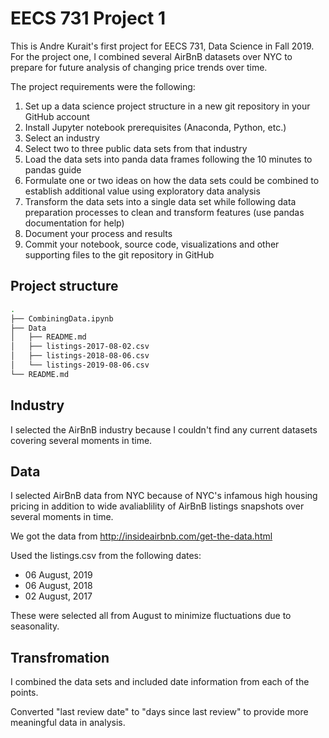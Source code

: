 # EECS 731 Project 1

This is Andre Kurait's first project for EECS 731, Data Science in Fall 2019. For the project one, I combined several AirBnB datasets over NYC to prepare for future analysis of changing price trends over time.

The project requirements were the following:

1. Set up a data science project structure in a new git repository in your GitHub account
2. Install Jupyter notebook prerequisites (Anaconda, Python, etc.)
3. Select an industry
4. Select two to three public data sets from that industry
5. Load the data sets into panda data frames following the 10 minutes to pandas guide
6. Formulate one or two ideas on how the data sets could be combined to establish additional value using exploratory data analysis
7. Transform the data sets into a single data set while following data preparation processes to clean and transform features (use pandas documentation for help)
8. Document your process and results
9. Commit your notebook, source code, visualizations and other supporting files to the git repository in GitHub

## Project structure

```bash
.
├── CombiningData.ipynb
├── Data
│   ├── README.md
│   ├── listings-2017-08-02.csv
│   ├── listings-2018-08-06.csv
│   └── listings-2019-08-06.csv
└── README.md
```

## Industry

I selected the AirBnB industry because I couldn't find any current datasets covering several moments in time. 

## Data
I selected AirBnB data from NYC because of NYC's infamous high housing pricing in addition to wide avaliablility of AirBnB listings snapshots over several moments in time.

We got the data from http://insideairbnb.com/get-the-data.html

Used the listings.csv from the following dates:
* 06 August, 2019
* 06 August, 2018
* 02 August, 2017

These were selected all from August to minimize fluctuations due to seasonality.

## Transfromation

I combined the data sets and included date information from each of the points.

Converted "last review date" to "days since last review" to provide more meaningful data in analysis.
